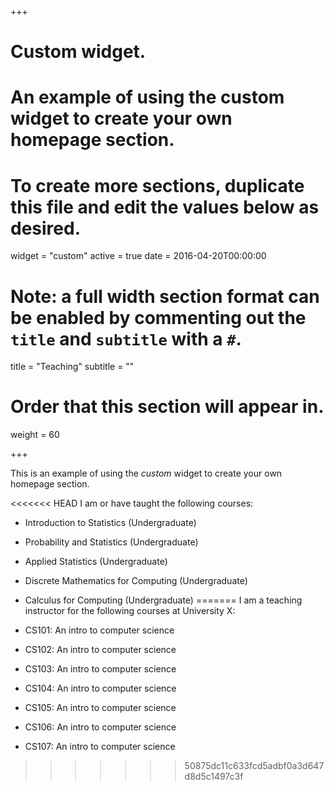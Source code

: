 +++
# Custom widget.
# An example of using the custom widget to create your own homepage section.
# To create more sections, duplicate this file and edit the values below as desired.
widget = "custom"
active = true
date = 2016-04-20T00:00:00

# Note: a full width section format can be enabled by commenting out the `title` and `subtitle` with a `#`.
title = "Teaching"
subtitle = ""

# Order that this section will appear in.
weight = 60

+++

This is an example of using the *custom* widget to create your own homepage section.

<<<<<<< HEAD
I am or have taught the following courses:

- Introduction to Statistics (Undergraduate)
- Probability and Statistics (Undergraduate)
- Applied Statistics (Undergraduate)
- Discrete Mathematics for Computing (Undergraduate)
- Calculus for Computing (Undergraduate)
=======
I am a teaching instructor for the following courses at University X:

- CS101: An intro to computer science
- CS102: An intro to computer science
- CS103: An intro to computer science
- CS104: An intro to computer science
- CS105: An intro to computer science
- CS106: An intro to computer science
- CS107: An intro to computer science
>>>>>>> 50875dc11c633fcd5adbf0a3d647d8d5c1497c3f
